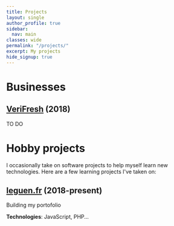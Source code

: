 ```yaml
---
title: Projects
layout: single
author_profile: true
sidebar:
  nav: main
classes: wide
permalink: "/projects/"
excerpt: My projects
hide_signup: true
---
```


# Businesses

## [VeriFresh](https://verifresh.co) (2018)

TO DO

# Hobby projects

I occasionally take on software projects to help myself learn new technologies. Here are a few learning projects I've taken on:

## [leguen.fr](https://leguen.fr/) (2018-present)

Building my portofolio

**Technologies**: JavaScript, PHP...
